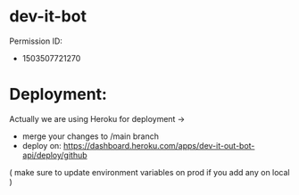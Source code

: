 # dev-it-bot

Permission ID:
- 1503507721270

# Deployment:
Actually we are using Heroku for deployment ->
- merge your changes to /main branch
- deploy on: https://dashboard.heroku.com/apps/dev-it-out-bot-api/deploy/github

( make sure to update environment variables on prod if you add any on local )
